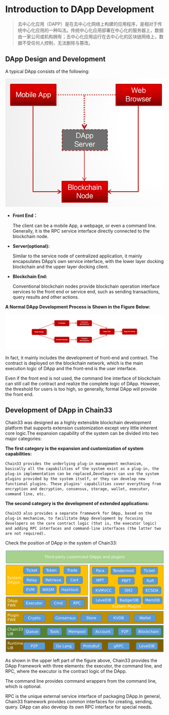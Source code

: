 # Introduction to DApp Development
>去中心化应用（DAPP）是在去中心化网络上构建的应用程序，是相对于传统中心化应用的一种叫法。传统中心化应用部署在中心化的服务器上，数据由一家公司或机构拥有；去中心化应用运行在去中心化的区块链网络上，数据不受任何人控制，无法删除与篡改。
## DApp Design and Development
A typical DApp consists of the following:

![DApp consists](../../picture/DAPP_Components.png)

- **Front End：**

    The client can be a mobile App, a webpage, or even a command line. Generally, it is the RPC service interface directly connected to the blockchain node.

- **Server(optional):**

    Similar to the service node of centralized application, it mainly encapsulates DApp’s own service interface, with the lower layer docking blockchain and the upper layer docking client.

- **Blockchain End:**

    Conventional blockchain nodes provide blockchain operation interface services to the front end or service end, such as sending transactions, query results and other actions.


**A Normal DApp Development Process is Shown in the Figure Below:**

![DApp Development Flow](../../picture/DApp_Development_Process.png)

In fact, it mainly includes the development of front-end and contract. The contract is deployed on the blockchain network, which is the main execution logic of DApp and the front-end is the user interface.

Even if the front end is not used, the command line interface of blockchain can still call the contract and realize the complete logic of DApp. However, the threshold for users is too high, so generally, formal DApp will provide the front end.

## Development of DApp in Chain33

Chain33 was designed as a highly extensible blockchain development platform that supports extension customization except very little inherent core logic.The expansion capability of the system can be divided into two major categories:

**The first category is the expansion and customization of system capabilities:**

    Chain33 provides the underlying plug-in management mechanism, basically all the capabilities of the system exist as a plug-in, the plug-in implementation can be replaced,Developers can use the system plugins provided by the system itself, or they can develop new functional plugins. These plugins' capabilities cover everything from encryption and decryption, consensus, storage, wallet, executor, command line, etc.


**The second category is the development of extended applications:**

    Chain33 also provides a separate framework for DApp, based on the plug-in mechanism, to facilitate DApp development by focusing developers on the core contract logic (that is, the executor logic) and adding RPC interfaces and command-line interfaces (the latter two are not required).

Check the position of DApp in the system of Chain33:

![DApp Location](../../picture/DApp_Location.png)

As shown in the upper left part of the figure above, Chain33 provides the DApp Framework with three elements: the executor, the command line, and RPC, where the executor is the contract logic of the DApp.

The command line provides command wrappers from the command line, which is optional.

RPC is the unique external service interface of packaging DApp.In general, Chain33 framework provides common interfaces for creating, sending, query. DApp can also develop its own RPC interface for special needs.

